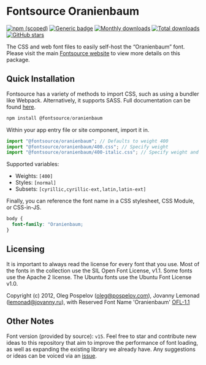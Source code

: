 # Fontsource Oranienbaum

[![npm (scoped)](https://img.shields.io/npm/v/@fontsource/oranienbaum?color=brightgreen)](https://www.npmjs.com/package/@fontsource/oranienbaum) [![Generic badge](https://img.shields.io/badge/fontsource-passing-brightgreen)](https://github.com/fontsource/fontsource) [![Monthly downloads](https://badgen.net/npm/dm/@fontsource/oranienbaum)](https://github.com/fontsource/fontsource) [![Total downloads](https://badgen.net/npm/dt/@fontsource/oranienbaum)](https://github.com/fontsource/fontsource) [![GitHub stars](https://img.shields.io/github/stars/fontsource/fontsource.svg?style=social&label=Star)](https://github.com/fontsource/fontsource/stargazers)

The CSS and web font files to easily self-host the “Oranienbaum” font. Please visit the main [Fontsource website](https://fontsource.org/fonts/oranienbaum) to view more details on this package.

## Quick Installation

Fontsource has a variety of methods to import CSS, such as using a bundler like Webpack. Alternatively, it supports SASS. Full documentation can be found [here](https://fontsource.org/docs/introduction).

```javascript
npm install @fontsource/oranienbaum
```

Within your app entry file or site component, import it in.

```javascript
import "@fontsource/oranienbaum"; // Defaults to weight 400
import "@fontsource/oranienbaum/400.css"; // Specify weight
import "@fontsource/oranienbaum/400-italic.css"; // Specify weight and style

```

Supported variables:
- Weights: `[400]`
- Styles: `[normal]`
- Subsets: `[cyrillic,cyrillic-ext,latin,latin-ext]`

Finally, you can reference the font name in a CSS stylesheet, CSS Module, or CSS-in-JS.

```css
body {
  font-family: "Oranienbaum;
}
```

## Licensing
It is important to always read the license for every font that you use.
Most of the fonts in the collection use the SIL Open Font License, v1.1. Some fonts use the Apache 2 license. The Ubuntu fonts use the Ubuntu Font License v1.0.

Copyright (c) 2012, Oleg Pospelov (oleg@pospelov.com), Jovanny Lemonad (lemonad@jovanny.ru), with Reserved Font Name 'Oranienbaum'
[OFL-1.1](http://scripts.sil.org/OFL)

## Other Notes
Font version (provided by source): `v15`.
Feel free to star and contribute new ideas to this repository that aim to improve the performance of font loading, as well as expanding the existing library we already have. Any suggestions or ideas can be voiced via an [issue](https://github.com/fontsource/fontsource/issues).
